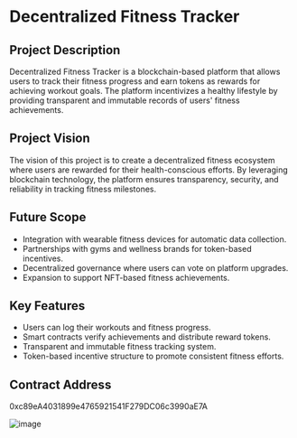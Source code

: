 # Decentralized Fitness Tracker

## Project Description
Decentralized Fitness Tracker is a blockchain-based platform that allows users to track their fitness progress and earn tokens as rewards for achieving workout goals. The platform incentivizes a healthy lifestyle by providing transparent and immutable records of users' fitness achievements.

## Project Vision
The vision of this project is to create a decentralized fitness ecosystem where users are rewarded for their health-conscious efforts. By leveraging blockchain technology, the platform ensures transparency, security, and reliability in tracking fitness milestones.

## Future Scope
- Integration with wearable fitness devices for automatic data collection.
- Partnerships with gyms and wellness brands for token-based incentives.
- Decentralized governance where users can vote on platform upgrades.
- Expansion to support NFT-based fitness achievements.

## Key Features
- Users can log their workouts and fitness progress.
- Smart contracts verify achievements and distribute reward tokens.
- Transparent and immutable fitness tracking system.
- Token-based incentive structure to promote consistent fitness efforts.

## Contract Address
0xc89eA4031899e4765921541F279DC06c3990aE7A


![image](https://github.com/user-attachments/assets/08515b7f-bed3-46b2-8a98-3b44a351e154)
